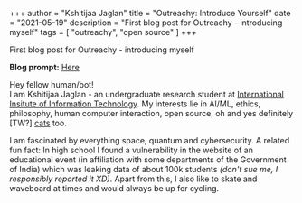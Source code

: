 +++
author = "Kshitijaa Jaglan"
title = "Outreachy: Introduce Yourself"
date = "2021-05-19"
description = "First blog post for Outreachy - introducing myself"
tags = [
    "outreachy", "open source"
]
+++

First blog post for Outreachy - introducing myself
<!--more-->

**Blog prompt:** [Here](https://www.outreachy.org/docs/internship/#blog-week-1)

Hey fellow human/bot!\
I am Kshitijaa Jaglan - an undergraduate research student at [International Insitute of Information Technology](https://www.iiit.ac.in/). My interests lie in AI/ML, ethics, philosophy, human computer interaction, open source, oh and yes definitely \[TW?\] [cats](https://cataas.com/cat/gif) too.

I am fascinated by everything space, quantum and cybersecurity. A related fun fact: In high school I found a vulnerability in the website of an educational event (in affiliation with some departments of the Government of India) which was leaking data of about 100k students *(don't sue me, I responsibly reported it XD)*. Apart from this, I also like to skate and waveboard at times and would always be up for cycling.
